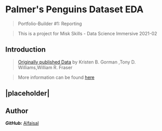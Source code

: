 # Palmer's Penguins Dataset EDA


> Portfolio-Builder #1: Reporting 

> This is a project for Misk Skills - Data Science Immersive 2021-02 

## Introduction



> [Originally published Data](https://journals.plos.org/plosone/article?id=10.1371/journal.pone.0090081) by Kristen B. Gorman ,Tony D. Williams,William R. Fraser

> More information can be found [here](https://journals.plos.org/plosone/article?id=10.1371/journal.pone.0090081) 

## |placeholder|



## Author 


***GitHub:*** [Alfaisal](https://github.com/AlfaisalGassim) 